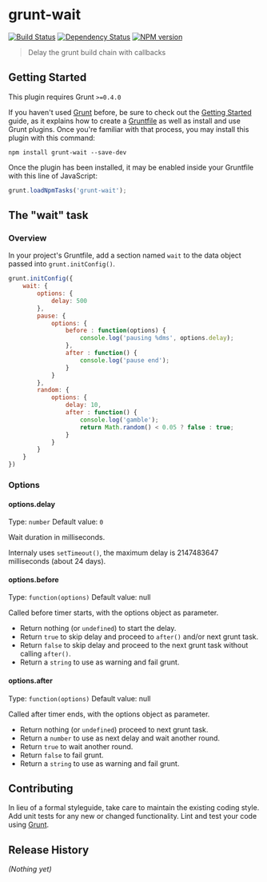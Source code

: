 # grunt-wait

[![Build Status](https://secure.travis-ci.org/Bartvds/grunt-wait.png?branch=master)](http://travis-ci.org/Bartvds/grunt-wait) [![Dependency Status](https://gemnasium.com/Bartvds/grunt-wait.png)](https://gemnasium.com/Bartvds/grunt-wait) [![NPM version](https://badge.fury.io/js/grunt-wait.png)](http://badge.fury.io/js/grunt-wait)

> Delay the grunt build chain with callbacks

## Getting Started
This plugin requires Grunt `>=0.4.0`

If you haven't used [Grunt](http://gruntjs.com/) before, be sure to check out the [Getting Started](http://gruntjs.com/getting-started) guide, as it explains how to create a [Gruntfile](http://gruntjs.com/sample-gruntfile) as well as install and use Grunt plugins. Once you're familiar with that process, you may install this plugin with this command:

```shell
npm install grunt-wait --save-dev
```

Once the plugin has been installed, it may be enabled inside your Gruntfile with this line of JavaScript:

```js
grunt.loadNpmTasks('grunt-wait');
```

## The "wait" task

### Overview
In your project's Gruntfile, add a section named `wait` to the data object passed into `grunt.initConfig()`.

```js
grunt.initConfig({
	wait: {
		options: {
			delay: 500
		},
		pause: {      
			options: {
				before : function(options) {
					console.log('pausing %dms', options.delay);
				},
				after : function() {
					console.log('pause end');
				}
			}
		},
		random: {      
			options: {
				delay: 10,
				after : function() {
					console.log('gamble');
					return Math.random() < 0.05 ? false : true;
				}
			}
		}
	}
})
```

### Options

#### options.delay
Type: `number`
Default value: `0`

Wait duration in milliseconds. 

Internaly uses `setTimeout()`, the maximum delay is 2147483647 milliseconds (about 24 days).

#### options.before
Type: `function(options)`
Default value: null

Called before timer starts, with the options object as parameter. 

* Return nothing (or `undefined`) to start the delay.
* Return `true` to skip delay and proceed to `after()` and/or next grunt task. 
* Return `false` to skip delay and proceed to the next grunt task without calling `after()`. 
* Return a `string` to use as warning and fail grunt.

#### options.after
Type: `function(options)`
Default value: null

Called after timer ends, with the options object as parameter. 

* Return nothing (or `undefined`) proceed to next grunt task.
* Return a `number` to use as next delay and wait another round.
* Return `true` to wait another round.
* Return `false` to fail grunt.
* Return a `string` to use as warning and fail grunt.

## Contributing
In lieu of a formal styleguide, take care to maintain the existing coding style. Add unit tests for any new or changed functionality. Lint and test your code using [Grunt](http://gruntjs.com/).

## Release History
_(Nothing yet)_
